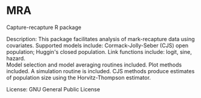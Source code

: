 # MRA
Capture-recapture R package

Description: This package facilitates analysis of mark-recapture data using covariates. 
  Supported models include: Cormack-Jolly-Seber (CJS) open population; Huggin's closed population. 
  Link functions include: logit, sine, hazard.  
  Model selection and model averaging routines included. 
  Plot methods included. A simulation routine is included. 
  CJS methods produce estimates of population size using the Horvitz-Thompson estimator.

License: GNU General Public License
